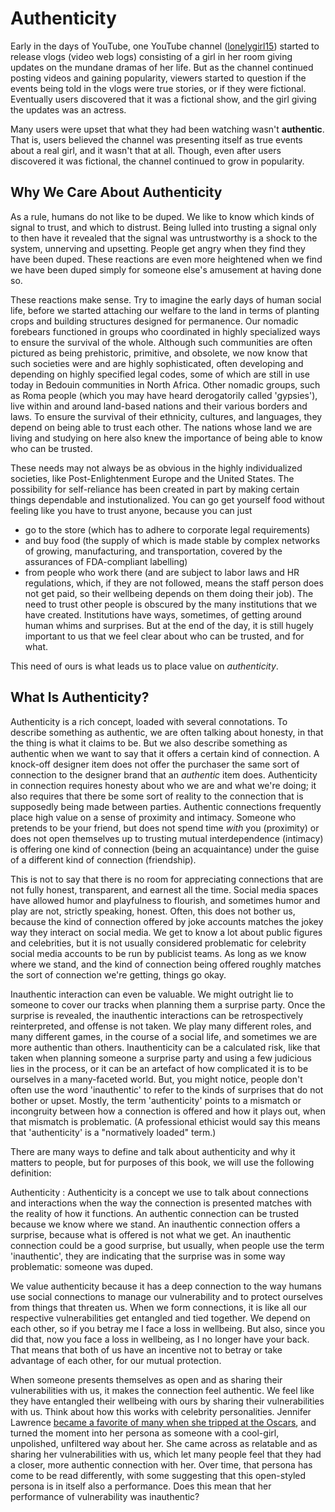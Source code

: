 # Authenticity

Early in the days of YouTube, one YouTube channel ([lonelygirl15](https://en.wikipedia.org/wiki/Lonelygirl15)) started to release vlogs (video web logs) consisting of a girl in her room giving updates on the mundane dramas of her life. But as the channel continued posting videos and gaining popularity, viewers started to question if the events being told in the vlogs were true stories, or if they were fictional. Eventually users discovered that it was a fictional show, and the girl giving the updates was an actress.

Many users were upset that what they had been watching wasn't __authentic__. That is, users believed the channel was presenting itself as true events about a real girl, and it wasn't that at all. Though, even after users discovered it was fictional, the channel continued to grow in popularity.

## Why We Care About Authenticity

As a rule, humans do not like to be duped. We like to know which kinds of signal to trust, and which to distrust. Being lulled into trusting a signal only to then have it revealed that the signal was untrustworthy is a shock to the system, unnerving and upsetting. People get angry when they find they have been duped. These reactions are even more heightened when we find we have been duped simply for someone else's amusement at having done so.

These reactions make sense. Try to imagine the early days of human social life, before we started attaching our welfare to the land in terms of planting crops and building structures designed for permanence. Our nomadic forebears functioned in groups who coordinated in highly specialized ways to ensure the survival of the whole. Although such communities are often pictured as being prehistoric, primitive, and obsolete, we now know that such societies were and are highly sophisticated, often developing and depending on highly specified legal codes, some of which are still in use today in Bedouin communities in North Africa. Other nomadic groups, such as Roma people (which you may have heard derogatorily called 'gypsies'), live within and around land-based nations and their various borders and laws. To ensure the survival of their ethnicity, cultures, and languages, they depend on being able to trust each other. The nations whose land we are living and studying on here also knew the importance of being able to know who can be trusted.

These needs may not always be as obvious in the highly individualized societies, like Post-Enlightenment Europe and the United States. The possibility for self-reliance has been created in part by making certain things dependable and instutionalized. You can go get yourself food without feeling like you have to trust anyone, because you can just
- go to the store (which has to adhere to corporate legal requirements)
- and buy food (the supply of which is made stable by complex networks of growing, manufacturing, and transportation, covered by the assurances of FDA-compliant labelling)
- from people who work there (and are subject to labor laws and HR regulations, which, if they are not followed, means the staff person does not get paid, so their wellbeing depends on them doing their job).
The need to trust other people is obscured by the many institutions that we have created. Institutions have ways, sometimes, of getting around human whims and surprises. But at the end of the day, it is still hugely important to us that we feel clear about who can be trusted, and for what.

This need of ours is what leads us to place value on _authenticity_.

## What Is Authenticity?

Authenticity is a rich concept, loaded with several connotations. To describe something as authentic, we are often talking about honesty, in that the thing is what it claims to be. But we also describe something as authentic when we want to say that it offers a certain kind of connection. A knock-off designer item does not offer the purchaser the same sort of connection to the designer brand that an _authentic_ item does. Authenticity in connection requires honesty about who we are and what we're doing; it also requires that there be some sort of reality to the connection that is supposedly being made between parties. Authentic connections frequently place high value on a sense of proximity and intimacy. Someone who pretends to be your friend, but does not spend time _with_ you (proximity) or does not open themselves up to trusting mutual interdependence (intimacy) is offering one kind of connection (being an acquaintance) under the guise of a different kind of connection (friendship).

This is not to say that there is no room for appreciating connections that are not fully honest, transparent, and earnest all the time. Social media spaces have allowed humor and playfulness to flourish, and sometimes humor and play are not, strictly speaking, honest. Often, this does not bother us, because the kind of connection offered by joke accounts matches the jokey way they interact on social media. We get to know a lot about public figures and celebrities, but it is not usually considered problematic for celebrity social media accounts to be run by publicist teams. As long as we know where we stand, and the kind of connection being offered roughly matches the sort of connection we're getting, things go okay.

Inauthentic interaction can even be valuable. We might outright lie to someone to cover our tracks when planning them a surprise party. Once the surprise is revealed, the inauthentic interactions can be retrospectively reinterpreted, and offense is not taken. We play many different roles, and many different games, in the course of a social life, and sometimes we are more authentic than others. Inauthenticity can be a calculated risk, like that taken when planning someone a surprise party and using a few judicious lies in the process, or it can be an artefact of how complicated it is to be ourselves in a many-faceted world. But, you might notice, people don't often use the word 'inauthentic' to refer to the kinds of surprises that do not bother or upset. Mostly, the term 'authenticity' points to a mismatch or incongruity between how a connection is offered and how it plays out, when that mismatch is problematic. (A professional ethicist would say this means that 'authenticity' is a "normatively loaded" term.)

There are many ways to define and talk about authenticity and why it matters to people, but for purposes of this book, we will use the following definition:

Authenticity
: Authenticity is a concept we use to talk about connections and interactions when the way the connection is presented matches with the reality of how it functions. An authentic connection can be trusted because we know where we stand. An inauthentic connection offers a surprise, because what is offered is not what we get. An inauthentic connection could be a good surprise, but usually, when people use the term 'inauthentic', they are indicating that the surprise was in some way problematic: someone was duped.

We value authenticity because it has a deep connection to the way humans use social connections to manage our vulnerability and to protect ourselves from things that threaten us. When we form connections, it is like all our respective vulnerabilities get entangled and tied together. We depend on each other, so if you betray me I face a loss in wellbeing. But also, since you did that, now you face a loss in wellbeing, as I no longer have your back. That means that both of us have an incentive not to betray or take advantage of each other, for our mutual protection.

When someone presents themselves as open and as sharing their vulnerabilities with us, it makes the connection feel authentic. We feel like they have entangled their wellbeing with ours by sharing their vulnerabilities with us. Think about how this works with celebrity personalities. Jennifer Lawrence [became a favorite of many when she tripped at the Oscars](https://youtu.be/Q7aq1bHXuY8?t=641), and turned the moment into her persona as someone with a cool-girl, unpolished, unfiltered way about her. She came across as relatable and as sharing her vulnerabilities with us, which let many people feel that they had a closer, more authentic connection with her. Over time, that persona has come to be read differently, with some suggesting that this open-styled persona is in itself also a performance. Does this mean that her performance of vulnerability was inauthentic?
